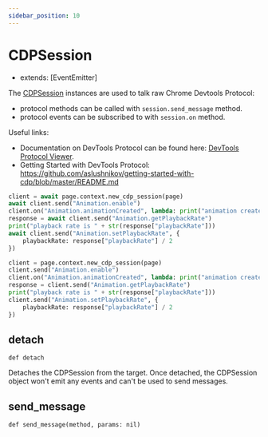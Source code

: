 ```yaml
---
sidebar_position: 10
---
```


# CDPSession

- extends: [EventEmitter]

The [CDPSession](./cdp_session) instances are used to talk raw Chrome Devtools Protocol:
- protocol methods can be called with `session.send_message` method.
- protocol events can be subscribed to with `session.on` method.

Useful links:
- Documentation on DevTools Protocol can be found here:
  [DevTools Protocol Viewer](https://chromedevtools.github.io/devtools-protocol/).
- Getting Started with DevTools Protocol:
  https://github.com/aslushnikov/getting-started-with-cdp/blob/master/README.md

```py title=example_5a71b3279416804f1a19f525b52e755d10f0019943360d0ca6394f03e15f3a59.py
client = await page.context.new_cdp_session(page)
await client.send("Animation.enable")
client.on("Animation.animationCreated", lambda: print("animation created!"))
response = await client.send("Animation.getPlaybackRate")
print("playback rate is " + str(response["playbackRate"]))
await client.send("Animation.setPlaybackRate", {
    playbackRate: response["playbackRate"] / 2
})

```

```py title=example_fc0ffd4be81e3c4dac4dc6965d540a5656d93969a14f864fa722f037252b2848.py
client = page.context.new_cdp_session(page)
client.send("Animation.enable")
client.on("Animation.animationCreated", lambda: print("animation created!"))
response = client.send("Animation.getPlaybackRate")
print("playback rate is " + str(response["playbackRate"]))
client.send("Animation.setPlaybackRate", {
    playbackRate: response["playbackRate"] / 2
})

```


## detach

```
def detach
```

Detaches the CDPSession from the target. Once detached, the CDPSession object won't emit any events and can't be
used to send messages.

## send_message

```
def send_message(method, params: nil)
```


